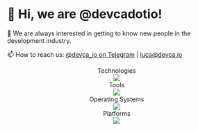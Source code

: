 # 👋 Hi, we are @devcadotio!

👀 We are always interested in getting to know new people in the development industry.

📫 How to reach us: [@devca_io on Telegram](https://t.me/devca_io) | [luca@devca.io](mailto:luca@devca.io)

<p align="center">
  <a>Technologies</a>
  <br>
  <img src="https://skillicons.dev/icons?i=bootstrap,cs,css,bots,discordjs,express,git,go,html,htmx,js,laravel,materialui,mongodb,mysql,nextjs,nginx,nodejs,npm,nuxtjs,php,pnpm,prisma,py,react,redux,remix,sass,sqlite,tailwind,ts,vite,vue,wasm" />
  <br>
  <a>Tools</a>
  <br>
  <img src="https://skillicons.dev/icons?i=atom,figma,git,obsidian,ps,phpstorm,pycharm,sublime,visualstudio,vscode,vscodium,webstorm" />
  <br>
  <a>Operating Systems</a>
  <br>
  <img src="https://skillicons.dev/icons?i=linux,ubuntu,windows" />
  <br>
  <a>Platforms</a>
  <br>
  <img src="https://skillicons.dev/icons?i=cloudflare,discord,github,gitlab,gmail,heroku,linkedin,replit,stackoverflow" />
</p>

<!---
devcadotio/devcadotio is a ✨ special ✨ repository because its `README.md` (this file) appears on your GitHub profile.
You can click the Preview link to take a look at your changes.
--->

